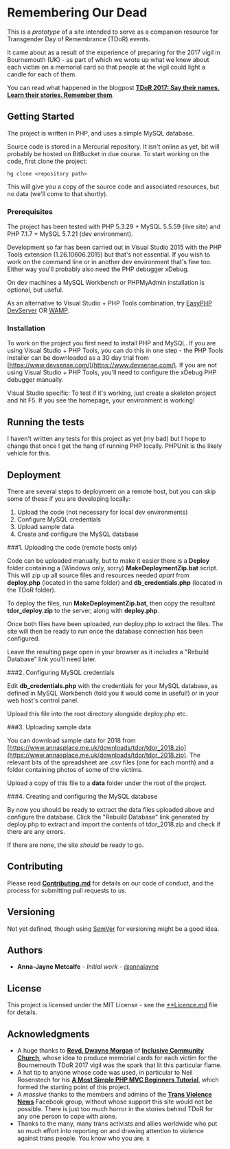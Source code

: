 # Remembering Our DeadThis is a *prototype* of a site intended to serve as a companion resource for Transgender Day of Remembrance (TDoR) events.It came about as a result of the experience of preparing for the 2017 vigil in Bournemouth (UK) - as part of which we wrote up what we knew about each victim on a memorial card so that people at the vigil could light a candle for each of them.You can read what happened in the blogpost [**TDoR 2017: Say their names. Learn their stories. Remember them**](https://medium.com/@annajayne/tdor-2017-say-their-names-learn-their-stories-remember-them-b81d50fd8ef).## Getting StartedThe project is written in PHP, and uses a simple MySQL database.Source code is stored in a Mercurial repository. It isn't online as yet, bit will probably be hosted on BitBucket in due course. To start working on the code, first clone the project:```hg clone <repository path>```This will give you a copy of the source code and associated resources, but no data (we'll come to that shortly).### PrerequisitesThe project has been tested with PHP 5.3.29 + MySQL 5.5.59 (live site) and PHP 7.1.7 + MySQL 5.7.21 (dev environment).Development so far has been carried out in Visual Studio 2015 with the PHP Tools extension (1.26.10606.2015) but that's not essential. If you wish to work on the command line or in another dev environment that's fine too. Either way you'll probably also need the PHP debugger xDebug.On dev machines a MySQL Workbench or PHPMyAdmin installation is optional, but useful.As an alternative to Visual Studio + PHP Tools combination, try [EasyPHP DevServer](http://www.easyphp.org/) OR [WAMP](http://www.wampserver.com/en/).### InstallationTo work on the project you first need to install PHP and MySQL. If you are using Visual Studio + PHP Tools, you can do this in one step - the PHP Tools installer can be downloaded as a 30 day trial from [https://www.devsense.com/](https://www.devsense.com/). If you are not using Visual Studio + PHP Tools, you'll need to configure the xDebug PHP debugger manually.Visual Studio specific: To test if it's working, just create a skeleton project and hit F5. If you see the homepage, your environment is working!## Running the testsI haven't written any tests for this project as yet (my bad) but I hope to change that once I get the hang of running PHP locally. PHPUnit is the likely vehicle for this.## DeploymentThere are several steps to deployment on a remote host, but you can skip some of these if you are developing locally:1. Upload the code (not necessary for local dev environments)2. Configure MySQL credentials3. Upload sample data4. Create and configure the MySQL database###1.  Uploading the code (remote hosts only)Code can be uploaded manually, but to make it easier there is a **Deploy** folder containing a (Windows only, sorry) **MakeDeploymentZip.bat** script. This will zip up all source files and resources needed *apart* from **deploy.php** (located in the same folder) and **db_credentials.php** (located in the TDoR folder).To deploy the files, run **MakeDeploymentZip.bat**, then copy the resultant **tdor_deploy.zip** to the server, along with **deploy.php**. Once both files have been uploaded, run deploy.php to extract the files. The site will then be ready to run once the database connection has been configured.Leave the resulting page open in your browser as it includes a "Rebuild Database" link you'll need later.###2.  Configuring MySQL credentialsEdit  **db_credentials.php** with the credentials for your MySQL database, as defined in MySQL Workbench (told you it would come in useful!) or in your web host's control panel.Upload this file into the root directory alongside deploy.php etc.###3.  Uploading sample dataYou can download sample data for 2018 from [https://www.annasplace.me.uk/downloads/tdor/tdor_2018.zip](https://www.annasplace.me.uk/downloads/tdor/tdor_2018.zip). The relevant bits of the spreadsheet are .csv files (one for each month) and a folder containing photos of some of the victims.Upload a copy of this file to a **data** folder under the root of the project.###4.  Creating and configuring the MySQL databaseBy now you should be ready to extract the data files uploaded above and configure the database. Click the "Rebuild Database" link generated by deploy.php to extract and import the contents of tdor_2018.zip and check if there are any errors. If there are none, the site *should* be ready to go.## ContributingPlease read [**Contributing.md**](Contributing.md) for details on our code of conduct, and the process for submitting pull requests to us.## VersioningNot yet defined, though using [SemVer](http://semver.org/) for versioning might be a good idea. ## Authors* **Anna-Jayne Metcalfe** - *Initial work* - [@annajayne](https://twitter.com/annajayne)## LicenseThis project is licensed under the MIT License - see the [**Licence.md](Licence.md) file for details.## Acknowledgments* A huge thanks to [**Revd. Dwayne Morgan**](http://www.inclusive.church/our-pastor/) of [**Inclusive Community Church**](http://inclusive.church), whose idea to produce memorial cards for each victim for the Bournemouth TDoR 2017 vigil was the spark that lit this particular flame.* A hat tip to anyone whose code was used, in particular to Neil Rosenstech for his [**A Most Simple PHP MVC Beginners Tutorial**](http://requiremind.com/a-most-simple-php-mvc-beginners-tutorial/), which formed the starting point of this project.* A *massive* thanks to the members and admins of the [**Trans Violence News**](https://www.facebook.com/groups/1570448163283501) Facebook group, without whose support this site would not be possible. There is just too much horror in the stories behind TDoR for any one person to cope with alone.* Thanks to the many, many trans activists and allies worldwide who put so much effort into reporting on and drawing attention to violence against trans people. You know who you are. x